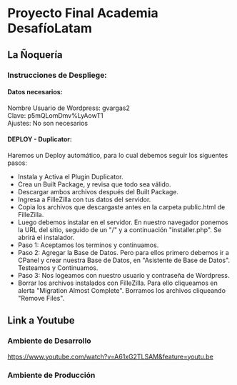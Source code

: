 # Proyecto Final Academia DesafíoLatam
## La Ñoquería

### Instrucciones de Despliege:

#### Datos necesarios:
Nombre Usuario de Wordpress: gvargas2  
Clave: p5mQLomDmv%LyAowT1  
Ajustes: No son necesarios

#### DEPLOY - Duplicator:
Haremos un Deploy automático, para lo cual debemos seguir los siguentes pasos:  
- Instala y Activa el Plugin Duplicator.
- Crea un Built Package, y revisa que todo sea válido.
- Descargar ambos archivos después del Built Package.
- Ingresa a FilleZilla con tus datos del servidor.
- Copia los archivos que descargaste antes en la carpeta public.html de FilleZilla.
- Luego debemos instalar en el servidor. En nuestro navegador ponemos la URL del sitio, seguido de un  "/" y a continuación "installer.php". Se abrirá el instalador.
- Paso 1: Aceptamos los terminos y continuamos.
- Paso 2: Agregar la Base de Datos. Pero para ellos primero debemos ir a CPanel y crear nuestra Base de Datos, en "Asistente de Base de Datos". Testeamos y Continuamos.
- Paso 3: Nos logeamos con nuestro usuario y contraseña de Wordpress.
- Borrar los archivos instalados con FilleZilla. Para ello cliqueamos en alerta "Migration Almost Complete". Borramos los archivos cliqueando "Remove Files".

## Link a Youtube
### Ambiente de Desarrollo
https://www.youtube.com/watch?v=A61xG2TLSAM&feature=youtu.be

### Ambiente de Producción
